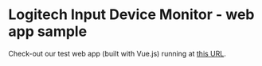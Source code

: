 # Logitech Input Device Monitor - web app sample

Check-out our test web app (built with Vue.js) running at [this URL](https://logitech.github.io/hackzurich/devmon/test/).
